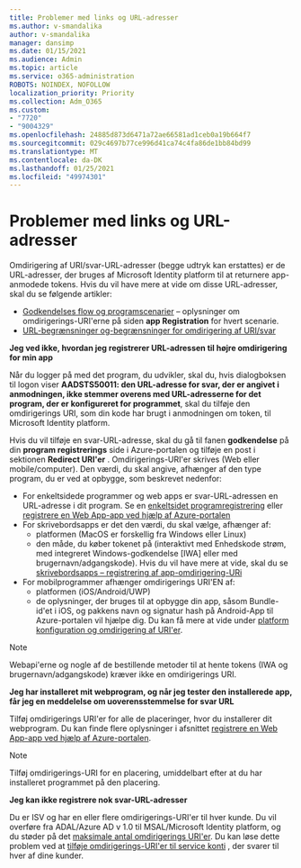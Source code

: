 ```yaml
---
title: Problemer med links og URL-adresser
ms.author: v-smandalika
author: v-smandalika
manager: dansimp
ms.date: 01/15/2021
ms.audience: Admin
ms.topic: article
ms.service: o365-administration
ROBOTS: NOINDEX, NOFOLLOW
localization_priority: Priority
ms.collection: Adm_O365
ms.custom:
- "7720"
- "9004329"
ms.openlocfilehash: 24885d873d6471a72ae66581ad1ceb0a19b664f7
ms.sourcegitcommit: 029c4697b77ce996d41ca74c4fa86de1bb84bd99
ms.translationtype: MT
ms.contentlocale: da-DK
ms.lasthandoff: 01/25/2021
ms.locfileid: "49974301"
---
```

# <a name="issues-with-links-and-urls"></a>Problemer med links og URL-adresser

Omdirigering af URI/svar-URL-adresser (begge udtryk kan erstattes) er de URL-adresser, der bruges af Microsoft Identity platform til at returnere app-anmodede tokens. Hvis du vil have mere at vide om disse URL-adresser, skal du se følgende artikler:

- [Godkendelses flow og programscenarier](https://docs.microsoft.com/azure/active-directory/develop/authentication-flows-app-scenarios) – oplysninger om omdirigerings-URI'erne på siden **app Registration** for hvert scenarie.
- [URL-begrænsninger og-begrænsninger for omdirigering af URI/svar](https://docs.microsoft.com/azure/active-directory/develop/reply-url)

**Jeg ved ikke, hvordan jeg registrerer URL-adressen til højre omdirigering for min app**

Når du logger på med det program, du udvikler, skal du, hvis dialogboksen til logon viser **AADSTS50011: den URL-adresse for svar, der er angivet i anmodningen, ikke stemmer <your app ID> overens med URL-adresserne for det program, der er konfigureret for programmet**, skal du tilføje den omdirigerings URI, som din kode har brugt i anmodningen om token, til Microsoft Identity platform.

Hvis du vil tilføje en svar-URL-adresse, skal du gå til fanen **godkendelse** på din **program registrerings** side i Azure-portalen og tilføje en post i sektionen **Redirect URI'er** . Omdirigerings-URI'er skrives (Web eller mobile/computer). Den værdi, du skal angive, afhænger af den type program, du er ved at opbygge, som beskrevet nedenfor:

- For enkeltsidede programmer og web apps er svar-URL-adressen en URL-adresse i dit program. Se en [enkeltsidet programregistrering](https://docs.microsoft.com/azure/active-directory/develop/scenario-spa-app-registration#register-a-redirect-uri) eller [registrere en Web App-app ved hjælp af Azure-portalen](https://docs.microsoft.com/azure/active-directory/develop/scenario-web-app-sign-user-app-registration?tabs=aspnetcore#register-an-app-using-azure-portal)
- For skrivebordsapps er det den værdi, du skal vælge, afhænger af:
    - platformen (MacOS er forskellig fra Windows eller Linux)
    - den måde, du køber tokenet på (interaktivt med Enhedskode strøm, med integreret Windows-godkendelse [IWA] eller med brugernavn/adgangskode).
    Hvis du vil have mere at vide, skal du se [skrivebordsapps – registrering af app-omdirigering-URi](https://docs.microsoft.com/azure/active-directory/develop/scenario-desktop-app-registration#redirect-uris)
- For mobilprogrammer afhænger omdirigerings URI'EN af:
    - platformen (iOS/Android/UWP)
    - de oplysninger, der bruges til at opbygge din app, såsom Bundle-id'et i iOS, og pakkens navn og signatur hash på Android-App til Azure-portalen vil hjælpe dig. Du kan få mere at vide under [platform konfiguration og omdirigering af URI'er](https://docs.microsoft.com/azure/active-directory/develop/scenario-mobile-app-registration#platform-configuration-and-redirect-uris).

> [!NOTE]
> Webapi'erne og nogle af de bestillende metoder til at hente tokens (IWA og brugernavn/adgangskode) kræver ikke en omdirigerings URI.

**Jeg har installeret mit webprogram, og når jeg tester den installerede app, får jeg en meddelelse om uoverensstemmelse for svar URL**

Tilføj omdirigerings URI'er for alle de placeringer, hvor du installerer dit webprogram. Du kan finde flere oplysninger i afsnittet [registrere en Web App-app ved hjælp af Azure-portalen](https://docs.microsoft.com/azure/active-directory/develop/scenario-web-app-sign-user-app-registration).

> [!NOTE]
> Tilføj omdirigerings-URI for en placering, umiddelbart efter at du har installeret programmet på den placering.

**Jeg kan ikke registrere nok svar-URL-adresser**

Du er ISV og har en eller flere omdirigerings-URI'er til hver kunde. Du vil overføre fra ADAL/Azure AD v 1.0 til MSAL/Microsoft Identity platform, og du støder på det [maksimale antal omdirigerings URI'er](https://docs.microsoft.com/azure/active-directory/develop/reply-url#maximum-number-of-redirect-uris). Du kan løse dette problem ved at [tilføje omdirigerings-URI'er til service konti](https://docs.microsoft.com/azure/active-directory/develop/reply-url#add-redirect-uris-to-service-principals) , der svarer til hver af dine kunder.
